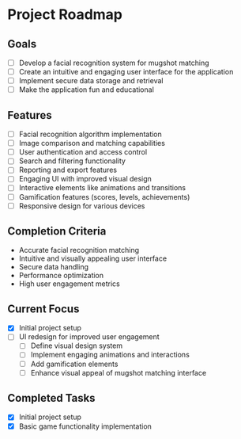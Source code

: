 # Project Roadmap

## Goals
- [ ] Develop a facial recognition system for mugshot matching
- [ ] Create an intuitive and engaging user interface for the application
- [ ] Implement secure data storage and retrieval
- [ ] Make the application fun and educational

## Features
- [ ] Facial recognition algorithm implementation
- [ ] Image comparison and matching capabilities
- [ ] User authentication and access control
- [ ] Search and filtering functionality
- [ ] Reporting and export features
- [ ] Engaging UI with improved visual design
- [ ] Interactive elements like animations and transitions
- [ ] Gamification features (scores, levels, achievements)
- [ ] Responsive design for various devices

## Completion Criteria
- Accurate facial recognition matching
- Intuitive and visually appealing user interface
- Secure data handling
- Performance optimization
- High user engagement metrics

## Current Focus
- [x] Initial project setup
- [ ] UI redesign for improved user engagement
  - [ ] Define visual design system
  - [ ] Implement engaging animations and interactions
  - [ ] Add gamification elements
  - [ ] Enhance visual appeal of mugshot matching interface

## Completed Tasks
- [x] Initial project setup
- [x] Basic game functionality implementation 